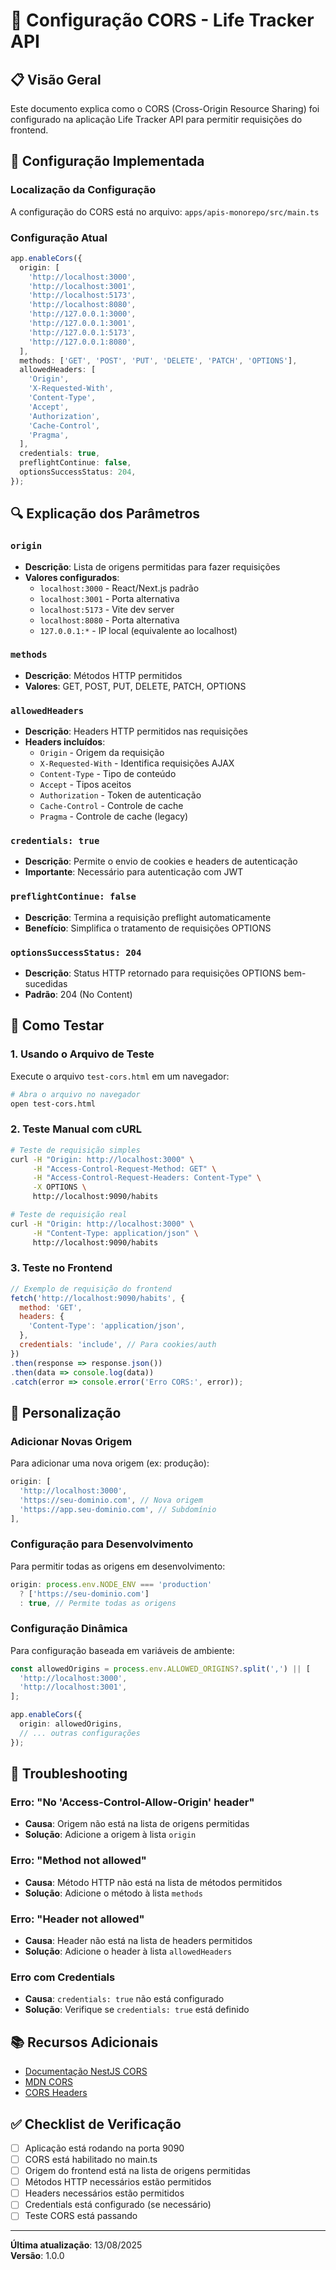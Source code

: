 # 🔧 Configuração CORS - Life Tracker API

## 📋 Visão Geral

Este documento explica como o CORS (Cross-Origin Resource Sharing) foi configurado na aplicação Life Tracker API para permitir requisições do frontend.

## 🚀 Configuração Implementada

### Localização da Configuração
A configuração do CORS está no arquivo: `apps/apis-monorepo/src/main.ts`

### Configuração Atual

```typescript
app.enableCors({
  origin: [
    'http://localhost:3000',
    'http://localhost:3001', 
    'http://localhost:5173',
    'http://localhost:8080',
    'http://127.0.0.1:3000',
    'http://127.0.0.1:3001',
    'http://127.0.0.1:5173',
    'http://127.0.0.1:8080',
  ],
  methods: ['GET', 'POST', 'PUT', 'DELETE', 'PATCH', 'OPTIONS'],
  allowedHeaders: [
    'Origin',
    'X-Requested-With', 
    'Content-Type',
    'Accept',
    'Authorization',
    'Cache-Control',
    'Pragma',
  ],
  credentials: true,
  preflightContinue: false,
  optionsSuccessStatus: 204,
});
```

## 🔍 Explicação dos Parâmetros

### `origin`
- **Descrição**: Lista de origens permitidas para fazer requisições
- **Valores configurados**:
  - `localhost:3000` - React/Next.js padrão
  - `localhost:3001` - Porta alternativa
  - `localhost:5173` - Vite dev server
  - `localhost:8080` - Porta alternativa
  - `127.0.0.1:*` - IP local (equivalente ao localhost)

### `methods`
- **Descrição**: Métodos HTTP permitidos
- **Valores**: GET, POST, PUT, DELETE, PATCH, OPTIONS

### `allowedHeaders`
- **Descrição**: Headers HTTP permitidos nas requisições
- **Headers incluídos**:
  - `Origin` - Origem da requisição
  - `X-Requested-With` - Identifica requisições AJAX
  - `Content-Type` - Tipo de conteúdo
  - `Accept` - Tipos aceitos
  - `Authorization` - Token de autenticação
  - `Cache-Control` - Controle de cache
  - `Pragma` - Controle de cache (legacy)

### `credentials: true`
- **Descrição**: Permite o envio de cookies e headers de autenticação
- **Importante**: Necessário para autenticação com JWT

### `preflightContinue: false`
- **Descrição**: Termina a requisição preflight automaticamente
- **Benefício**: Simplifica o tratamento de requisições OPTIONS

### `optionsSuccessStatus: 204`
- **Descrição**: Status HTTP retornado para requisições OPTIONS bem-sucedidas
- **Padrão**: 204 (No Content)

## 🧪 Como Testar

### 1. Usando o Arquivo de Teste
Execute o arquivo `test-cors.html` em um navegador:

```bash
# Abra o arquivo no navegador
open test-cors.html
```

### 2. Teste Manual com cURL

```bash
# Teste de requisição simples
curl -H "Origin: http://localhost:3000" \
     -H "Access-Control-Request-Method: GET" \
     -H "Access-Control-Request-Headers: Content-Type" \
     -X OPTIONS \
     http://localhost:9090/habits

# Teste de requisição real
curl -H "Origin: http://localhost:3000" \
     -H "Content-Type: application/json" \
     http://localhost:9090/habits
```

### 3. Teste no Frontend

```javascript
// Exemplo de requisição do frontend
fetch('http://localhost:9090/habits', {
  method: 'GET',
  headers: {
    'Content-Type': 'application/json',
  },
  credentials: 'include', // Para cookies/auth
})
.then(response => response.json())
.then(data => console.log(data))
.catch(error => console.error('Erro CORS:', error));
```

## 🔧 Personalização

### Adicionar Novas Origem
Para adicionar uma nova origem (ex: produção):

```typescript
origin: [
  'http://localhost:3000',
  'https://seu-dominio.com', // Nova origem
  'https://app.seu-dominio.com', // Subdomínio
],
```

### Configuração para Desenvolvimento
Para permitir todas as origens em desenvolvimento:

```typescript
origin: process.env.NODE_ENV === 'production' 
  ? ['https://seu-dominio.com'] 
  : true, // Permite todas as origens
```

### Configuração Dinâmica
Para configuração baseada em variáveis de ambiente:

```typescript
const allowedOrigins = process.env.ALLOWED_ORIGINS?.split(',') || [
  'http://localhost:3000',
  'http://localhost:3001',
];

app.enableCors({
  origin: allowedOrigins,
  // ... outras configurações
});
```

## 🚨 Troubleshooting

### Erro: "No 'Access-Control-Allow-Origin' header"
- **Causa**: Origem não está na lista de origens permitidas
- **Solução**: Adicione a origem à lista `origin`

### Erro: "Method not allowed"
- **Causa**: Método HTTP não está na lista de métodos permitidos
- **Solução**: Adicione o método à lista `methods`

### Erro: "Header not allowed"
- **Causa**: Header não está na lista de headers permitidos
- **Solução**: Adicione o header à lista `allowedHeaders`

### Erro com Credentials
- **Causa**: `credentials: true` não está configurado
- **Solução**: Verifique se `credentials: true` está definido

## 📚 Recursos Adicionais

- [Documentação NestJS CORS](https://docs.nestjs.com/security/cors)
- [MDN CORS](https://developer.mozilla.org/en-US/docs/Web/HTTP/CORS)
- [CORS Headers](https://developer.mozilla.org/en-US/docs/Web/HTTP/Headers#cors)

## ✅ Checklist de Verificação

- [ ] Aplicação está rodando na porta 9090
- [ ] CORS está habilitado no main.ts
- [ ] Origem do frontend está na lista de origens permitidas
- [ ] Métodos HTTP necessários estão permitidos
- [ ] Headers necessários estão permitidos
- [ ] Credentials está configurado (se necessário)
- [ ] Teste CORS está passando

---

**Última atualização**: 13/08/2025  
**Versão**: 1.0.0 